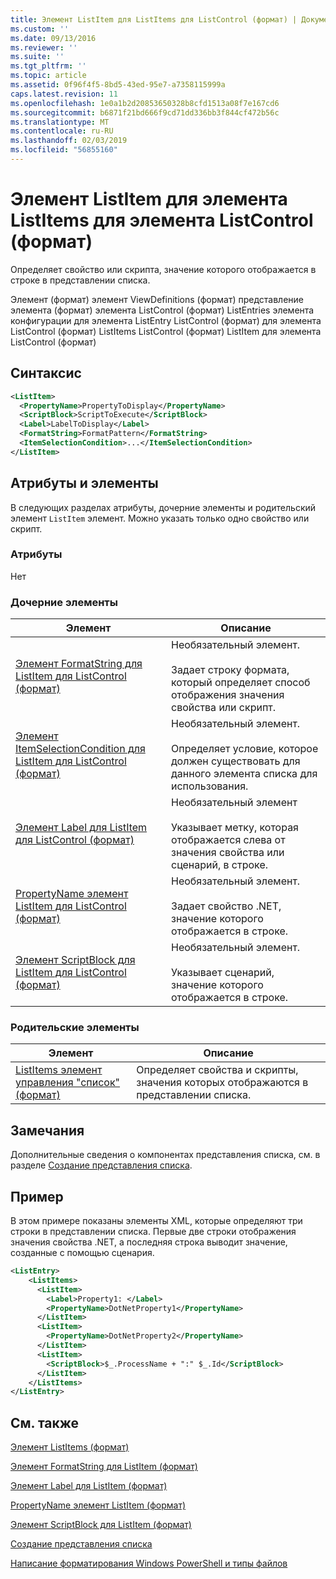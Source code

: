 ```yaml
---
title: Элемент ListItem для ListItems для ListControl (формат) | Документация Майкрософт
ms.custom: ''
ms.date: 09/13/2016
ms.reviewer: ''
ms.suite: ''
ms.tgt_pltfrm: ''
ms.topic: article
ms.assetid: 0f96f4f5-8bd5-43ed-95e7-a7358115999a
caps.latest.revision: 11
ms.openlocfilehash: 1e0a1b2d20853650328b8cfd1513a08f7e167cd6
ms.sourcegitcommit: b6871f21bd666f9cd71dd336bb3f844cf472b56c
ms.translationtype: MT
ms.contentlocale: ru-RU
ms.lasthandoff: 02/03/2019
ms.locfileid: "56855160"
---
```

# <a name="listitem-element-for-listitems-for-listcontrol-format"></a>Элемент ListItem для элемента ListItems для элемента ListControl (формат)

Определяет свойство или скрипта, значение которого отображается в строке в представлении списка.

Элемент (формат) элемент ViewDefinitions (формат) представление элемента (формат) элемента ListControl (формат) ListEntries элемента конфигурации для элемента ListEntry ListControl (формат) для элемента ListControl (формат) ListItems ListControl (формат) ListItem для элемента ListControl (формат)

## <a name="syntax"></a>Синтаксис

```xml
<ListItem>
  <PropertyName>PropertyToDisplay</PropertyName>
  <ScriptBlock>ScriptToExecute</ScriptBlock>
  <Label>LabelToDisplay</Label>
  <FormatString>FormatPattern</FormatString>
  <ItemSelectionCondition>...</ItemSelectionCondition>
</ListItem>
```

## <a name="attributes-and-elements"></a>Атрибуты и элементы

В следующих разделах атрибуты, дочерние элементы и родительский элемент `ListItem` элемент. Можно указать только одно свойство или скрипт.

### <a name="attributes"></a>Атрибуты

Нет

### <a name="child-elements"></a>Дочерние элементы

|Элемент|Описание|
|-------------|-----------------|
|[Элемент FormatString для ListItem для ListControl (формат)](./formatstring-element-for-listitem-for-listcontrol-format.md)|Необязательный элемент.<br /><br /> Задает строку формата, который определяет способ отображения значения свойства или скрипт.|
|[Элемент ItemSelectionCondition для ListItem для ListControl (формат)](./itemselectioncondition-element-for-listitem-for-listcontrol-format.md)|Необязательный элемент.<br /><br /> Определяет условие, которое должен существовать для данного элемента списка для использования.|
|[Элемент Label для ListItem для ListControl (формат)](./label-element-for-listitem-for-listcontrol-format.md)|Необязательный элемент<br /><br /> Указывает метку, которая отображается слева от значения свойства или сценарий, в строке.|
|[PropertyName элемент ListItem для ListControl (формат)](./propertyname-element-for-listitem-for-listcontrol-format.md)|Необязательный элемент.<br /><br /> Задает свойство .NET, значение которого отображается в строке.|
|[Элемент ScriptBlock для ListItem для ListControl (формат)](./scriptblock-element-for-listitem-for-listcontrol-format.md)|Необязательный элемент.<br /><br /> Указывает сценарий, значение которого отображается в строке.|

### <a name="parent-elements"></a>Родительские элементы

|Элемент|Описание|
|-------------|-----------------|
|[ListItems элемент управления "список" (формат)](./listitems-element-for-listentry-for-listcontrol-format.md)|Определяет свойства и скрипты, значения которых отображаются в представлении списка.|

## <a name="remarks"></a>Замечания

Дополнительные сведения о компонентах представления списка, см. в разделе [Создание представления списка](./creating-a-list-view.md).

## <a name="example"></a>Пример

В этом примере показаны элементы XML, которые определяют три строки в представлении списка. Первые две строки отображения значения свойства .NET, а последняя строка выводит значение, созданные с помощью сценария.

```xml
<ListEntry>
    <ListItems>
      <ListItem>
        <Label>Property1: </Label>
        <PropertyName>DotNetProperty1</PropertyName>
      </ListItem>
      <ListItem>
        <PropertyName>DotNetProperty2</PropertyName>
      </ListItem>
      <ListItem>
        <ScriptBlock>$_.ProcessName + ":" $_.Id</ScriptBlock>
      </ListItem>
    </ListItems>
</ListEntry>

```

## <a name="see-also"></a>См. также

[Элемент ListItems (формат)](./listitems-element-for-listentry-for-listcontrol-format.md)

[Элемент FormatString для ListItem (формат)](./formatstring-element-for-listitem-for-listcontrol-format.md)

[Элемент Label для ListItem (формат)](./label-element-for-listitem-for-listcontrol-format.md)

[PropertyName элемент ListItem (формат)](./propertyname-element-for-listitem-for-listcontrol-format.md)

[Элемент ScriptBlock для ListItem (формат)](./scriptblock-element-for-listitem-for-listcontrol-format.md)

[Создание представления списка](./creating-a-list-view.md)

[Написание форматирования Windows PowerShell и типы файлов](./writing-a-powershell-formatting-file.md)
